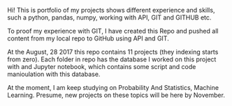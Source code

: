 Hi! This is portfolio of my projects shows different experience and skills, such a python, pandas, numpy, working with API, GIT and GITHUB etc.
 
To proof my experience with GIT, I have created this Repo and pushed all content from my local repo to GitHub using API and GIT.

At the August, 28 2017 this repo  contains 11 projects (they indexing starts from zero).
Each folder in repo  has the database I worked on this project with and Jupyter notebook, which contains some script and code manioulation with this database. 

At the moment, I am keep studying on Probability And Statistics, Machine Learning. Presume, new projects on these topics will be here by November.
